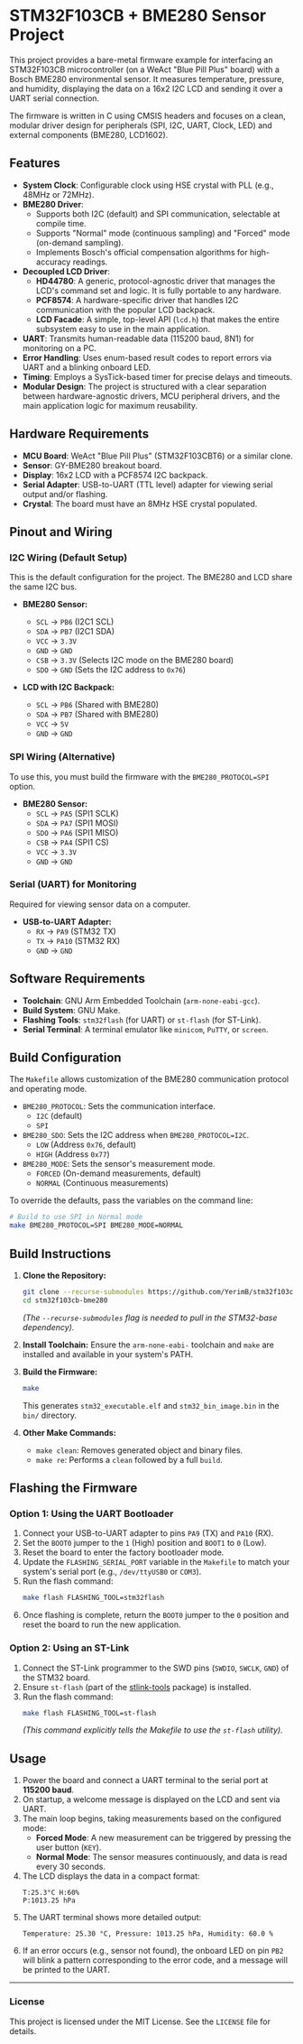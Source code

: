 # STM32F103CB + BME280 Sensor Project

This project provides a bare-metal firmware example for interfacing an STM32F103CB microcontroller (on a WeAct "Blue Pill Plus" board) with a Bosch BME280 environmental sensor. It measures temperature, pressure, and humidity, displaying the data on a 16x2 I2C LCD and sending it over a UART serial connection.

The firmware is written in C using CMSIS headers and focuses on a clean, modular driver design for peripherals (SPI, I2C, UART, Clock, LED) and external components (BME280, LCD1602).

## Features

-   **System Clock**: Configurable clock using HSE crystal with PLL (e.g., 48MHz or 72MHz).
-   **BME280 Driver**:
    -   Supports both I2C (default) and SPI communication, selectable at compile time.
    -   Supports "Normal" mode (continuous sampling) and "Forced" mode (on-demand sampling).
    -   Implements Bosch's official compensation algorithms for high-accuracy readings.
-   **Decoupled LCD Driver**:
    -   **HD44780**: A generic, protocol-agnostic driver that manages the LCD's command set and logic. It is fully portable to any hardware.
    -   **PCF8574**: A hardware-specific driver that handles I2C communication with the popular LCD backpack.
    -   **LCD Facade**: A simple, top-level API (`lcd.h`) that makes the entire subsystem easy to use in the main application.
-   **UART**: Transmits human-readable data (115200 baud, 8N1) for monitoring on a PC.
-   **Error Handling**: Uses enum-based result codes to report errors via UART and a blinking onboard LED.
-   **Timing**: Employs a SysTick-based timer for precise delays and timeouts.
-   **Modular Design**: The project is structured with a clear separation between hardware-agnostic drivers, MCU peripheral drivers, and the main application logic for maximum reusability.

## Hardware Requirements

-   **MCU Board**: WeAct "Blue Pill Plus" (STM32F103CBT6) or a similar clone.
-   **Sensor**: GY-BME280 breakout board.
-   **Display**: 16x2 LCD with a PCF8574 I2C backpack.
-   **Serial Adapter**: USB-to-UART (TTL level) adapter for viewing serial output and/or flashing.
-   **Crystal**: The board must have an 8MHz HSE crystal populated.

## Pinout and Wiring

### I2C Wiring (Default Setup)

This is the default configuration for the project. The BME280 and LCD share the same I2C bus.

-   **BME280 Sensor:**
    -   `SCL` -> `PB6` (I2C1 SCL)
    -   `SDA` -> `PB7` (I2C1 SDA)
    -   `VCC` -> `3.3V`
    -   `GND` -> `GND`
    -   `CSB` -> `3.3V` (Selects I2C mode on the BME280 board)
    -   `SDO` -> `GND` (Sets the I2C address to `0x76`)

-   **LCD with I2C Backpack:**
    -   `SCL` -> `PB6` (Shared with BME280)
    -   `SDA` -> `PB7` (Shared with BME280)
    -   `VCC` -> `5V`
    -   `GND` -> `GND`

### SPI Wiring (Alternative)

To use this, you must build the firmware with the `BME280_PROTOCOL=SPI` option.

-   **BME280 Sensor:**
    -   `SCL`  -> `PA5` (SPI1 SCLK)
    -   `SDA`  -> `PA7` (SPI1 MOSI)
    -   `SDO`  -> `PA6` (SPI1 MISO)
    -   `CSB`  -> `PA4` (SPI1 CS)
    -   `VCC`  -> `3.3V`
    -   `GND`  -> `GND`

### Serial (UART) for Monitoring

Required for viewing sensor data on a computer.

-   **USB-to-UART Adapter:**
    -   `RX` -> `PA9` (STM32 TX)
    -   `TX` -> `PA10` (STM32 RX)
    -   `GND` -> `GND`

## Software Requirements

-   **Toolchain**: GNU Arm Embedded Toolchain (`arm-none-eabi-gcc`).
-   **Build System**: GNU Make.
-   **Flashing Tools**: `stm32flash` (for UART) or `st-flash` (for ST-Link).
-   **Serial Terminal**: A terminal emulator like `minicom`, `PuTTY`, or `screen`.

## Build Configuration

The `Makefile` allows customization of the BME280 communication protocol and operating mode.

-   `BME280_PROTOCOL`: Sets the communication interface.
    -   `I2C` (default)
    -   `SPI`
-   `BME280_SDO`: Sets the I2C address when `BME280_PROTOCOL=I2C`.
    -   `LOW` (Address `0x76`, default)
    -   `HIGH` (Address `0x77`)
-   `BME280_MODE`: Sets the sensor's measurement mode.
    -   `FORCED` (On-demand measurements, default)
    -   `NORMAL` (Continuous measurements)

To override the defaults, pass the variables on the command line:
```bash
# Build to use SPI in Normal mode
make BME280_PROTOCOL=SPI BME280_MODE=NORMAL
```

## Build Instructions

1.  **Clone the Repository:**
    ```bash
    git clone --recurse-submodules https://github.com/YerimB/stm32f103cb-bme280.git
    cd stm32f103cb-bme280
    ```
    *(The `--recurse-submodules` flag is needed to pull in the STM32-base dependency).*

2.  **Install Toolchain:**
    Ensure the `arm-none-eabi-` toolchain and `make` are installed and available in your system's PATH.

3.  **Build the Firmware:**
    ```bash
    make
    ```
    This generates `stm32_executable.elf` and `stm32_bin_image.bin` in the `bin/` directory.

4.  **Other Make Commands:**
    -   `make clean`: Removes generated object and binary files.
    -   `make re`: Performs a `clean` followed by a full `build`.

## Flashing the Firmware

### Option 1: Using the UART Bootloader

1.  Connect your USB-to-UART adapter to pins `PA9` (TX) and `PA10` (RX).
2.  Set the `BOOT0` jumper to the `1` (High) position and `BOOT1` to `0` (Low).
3.  Reset the board to enter the factory bootloader mode.
4.  Update the `FLASHING_SERIAL_PORT` variable in the `Makefile` to match your system's serial port (e.g., `/dev/ttyUSB0` or `COM3`).
5.  Run the flash command:
    ```bash
    make flash FLASHING_TOOL=stm32flash
    ```
6.  Once flashing is complete, return the `BOOT0` jumper to the `0` position and reset the board to run the new application.

### Option 2: Using an ST-Link

1.  Connect the ST-Link programmer to the SWD pins (`SWDIO`, `SWCLK`, `GND`) of the STM32 board.
2.  Ensure `st-flash` (part of the [stlink-tools](https://github.com/stlink-org/stlink) package) is installed.
3.  Run the flash command:
    ```bash
    make flash FLASHING_TOOL=st-flash
    ```
    *(This command explicitly tells the Makefile to use the `st-flash` utility).*

## Usage

1.  Power the board and connect a UART terminal to the serial port at **115200 baud**.
2.  On startup, a welcome message is displayed on the LCD and sent via UART.
3.  The main loop begins, taking measurements based on the configured mode:
    -   **Forced Mode**: A new measurement can be triggered by pressing the user button (`KEY`).
    -   **Normal Mode**: The sensor measures continuously, and data is read every 30 seconds.
4.  The LCD displays the data in a compact format:
    ```
    T:25.3°C H:60%
    P:1013.25 hPa
    ```
5.  The UART terminal shows more detailed output:
    ```
    Temperature: 25.30 °C, Pressure: 1013.25 hPa, Humidity: 60.0 %
    ```
6.  If an error occurs (e.g., sensor not found), the onboard LED on pin `PB2` will blink a pattern corresponding to the error code, and a message will be printed to the UART.

---

### License

This project is licensed under the MIT License. See the `LICENSE` file for details.
